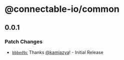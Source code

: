 # @connectable-io/common

## 0.0.1

### Patch Changes

- [`bbbed9c`](https://github.com/kamiazya/connectable-io/commit/bbbed9cbdf7553c52ccbf96980b3ebac41cd8848) Thanks [@kamiazya](https://github.com/kamiazya)! - Initial Release
